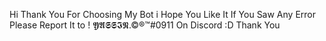 Hi Thank You For Choosing My Bot i Hope You Like It If You Saw Any Error Please Report It to !                     𝖄𝕬𝕾𝕾𝕴𝕹.©®™#0911 On Discord :D Thank You
